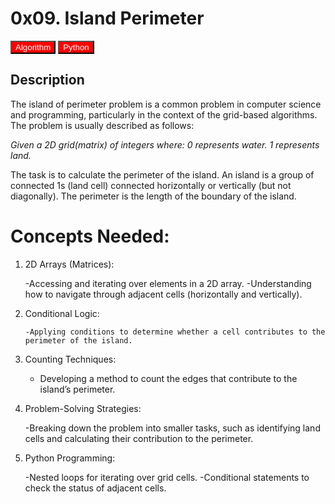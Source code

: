 # 0x09. Island Perimeter

<button style="background: red; color: white">Algorithm</button>
<button style="background: red; color: white">Python</button>

## Description

The island of perimeter problem is a common problem in computer science and programming, particularly in the context of the grid-based algorithms. The problem is usually described as follows:

_Given a 2D grid(matrix) of integers where:_
_0 represents water._
_1 represents land._

The task is to calculate the perimeter of the island. An island is a group of connected 1s (land cell) connected horizontally or vertically (but not diagonally). The perimeter is the length of the boundary of the island.

# Concepts Needed:

1.  2D Arrays (Matrices):

    -Accessing and iterating over elements in a 2D array.
    -Understanding how to navigate through adjacent cells (horizontally and vertically).

2.  Conditional Logic:

        -Applying conditions to determine whether a cell contributes to the perimeter of the island.

3.  Counting Techniques:

    - Developing a method to count the edges that contribute to the island’s perimeter.

4.  Problem-Solving Strategies:

    -Breaking down the problem into smaller tasks, such as identifying land cells and calculating their contribution to the perimeter.

5.  Python Programming:

    -Nested loops for iterating over grid cells.
    -Conditional statements to check the status of adjacent cells.
